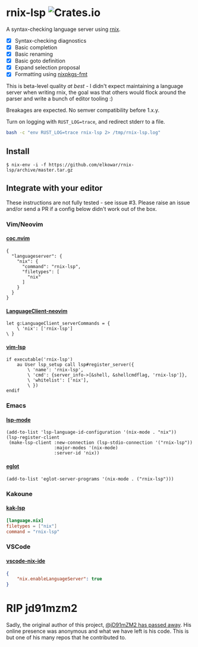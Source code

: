 # rnix-lsp ![Crates.io](https://img.shields.io/crates/v/rnix-lsp)

A syntax-checking language server using
[rnix](https://github.com/nix-community/rnix-parser).

- [x] Syntax-checking diagnostics
- [x] Basic completion
- [x] Basic renaming
- [x] Basic goto definition
- [x] Expand selection proposal
- [x] Formatting using [nixpkgs-fmt](https://github.com/nix-community/nixpkgs-fmt)

This is beta-level quality *at best* - I didn't expect maintaining a
language server when writing rnix, the goal was that others would
flock around the parser and write a bunch of editor tooling :)

Breakages are expected. No semver compatibility before 1.x.y.

Turn on logging with `RUST_LOG=trace`, and redirect stderr to a file.

```sh
bash -c "env RUST_LOG=trace rnix-lsp 2> /tmp/rnix-lsp.log"
```

## Install

```
$ nix-env -i -f https://github.com/elkowar/rnix-lsp/archive/master.tar.gz
```

## Integrate with your editor

These instructions are not fully tested - see issue #3. Please raise
an issue and/or send a PR if a config below didn't work out of the box.

### Vim/Neovim

#### [coc.nvim](https://github.com/neoclide/coc.nvim)

```vim
{
  "languageserver": {
    "nix": {
      "command": "rnix-lsp",
      "filetypes": [
        "nix"
      ]
    }
  }
}

```

#### [LanguageClient-neovim](https://github.com/autozimu/LanguageClient-neovim)

```vim
let g:LanguageClient_serverCommands = {
    \ 'nix': ['rnix-lsp']
\ }
```

#### [vim-lsp](https://github.com/prabirshrestha/vim-lsp)

```vim
if executable('rnix-lsp')
    au User lsp_setup call lsp#register_server({
        \ 'name': 'rnix-lsp',
        \ 'cmd': {server_info->[&shell, &shellcmdflag, 'rnix-lsp']},
        \ 'whitelist': ['nix'],
        \ })
endif
```

### Emacs

#### [lsp-mode](https://github.com/emacs-lsp/lsp-mode)

```elisp
(add-to-list 'lsp-language-id-configuration '(nix-mode . "nix"))
(lsp-register-client
 (make-lsp-client :new-connection (lsp-stdio-connection '("rnix-lsp"))
                  :major-modes '(nix-mode)
                  :server-id 'nix))
```
#### [eglot](https://github.com/joaotavora/eglot)
```elisp
(add-to-list 'eglot-server-programs '(nix-mode . ("rnix-lsp")))
```

### Kakoune

#### [kak-lsp](https://github.com/kak-lsp/kak-lsp)

```toml
[language.nix]
filetypes = ["nix"]
command = "rnix-lsp"
```


### VSCode

#### [vscode-nix-ide](https://github.com/nix-community/vscode-nix-ide/)

```json
{
    "nix.enableLanguageServer": true
}
```

# RIP jd91mzm2

Sadly, the original author of this project, [@jD91mZM2 has passed
away](https://www.redox-os.org/news/open-source-mental-health/). His online
presence was anonymous and what we have left is his code. This is but one of
his many repos that he contributed to.
